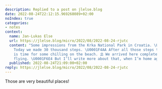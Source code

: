 ```yaml
---
description: Replied to a post on jlelse.blog
date: 2022-08-24T22:12:15.969268089+02:00
noIndex: true
categories:
- notes
context:
  name: Jan-Lukas Else
  url: https://jlelse.blog/micro/2022/08/2022-08-24-rjutc
  content: "Some impressions from the Krka National Park in Croatia. \U0001F1ED\U0001F1F7
    Today we made 30 thousand steps. \U0001F4AA After all those steps today, tomorrow
    is time for some chilling on the beach. ⛱️ We arrived here completely without
    flying. \U0001F6E4️ But I’ll write more about that, when I’m home again…"
  published: 2022-08-24T21:09:00+02:00
reply: https://jlelse.blog/micro/2022/08/2022-08-24-rjutc
---
```


Those are very beautiful places!
